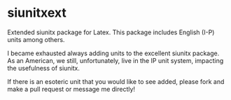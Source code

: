 # siunitxext
Extended siunitx package for Latex. This package includes English (I-P) units among others. 

I became exhausted always adding units to the excellent siunitx package. 
As an American, we still, unfortunately, live in the IP unit system, impacting the usefulness of siunitx. 

If there is an esoteric unit that you would like to see added, please fork and make a pull request or message me directly! 
